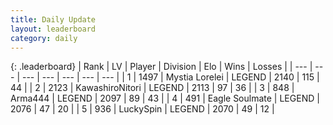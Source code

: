 ```yaml
---
title: Daily Update
layout: leaderboard
category: daily
---
```


{: .leaderboard}
| Rank | LV | Player | Division | Elo | Wins | Losses |
| --- | --- | --- | --- | --- | --- | --- |
| <span data-change="0">1</span> | 1497 | <span title="ID: 315148">Mystia Lorelei</span> | LEGEND | <span data-change="23">2140</span> | <span data-change="7">115</span> | <span data-change="1">44</span> |
| <span data-change="0">2</span> | 2123 | <span title="ID: 164871">KawashiroNitori</span> | LEGEND | <span data-change="12">2113</span> | <span data-change="18">97</span> | <span data-change="7">36</span> |
| <span data-change="13">3</span> | 848 | <span title="ID: 1034">Arma444</span> | LEGEND | <span data-change="87">2097</span> | <span data-change="19">89</span> | <span data-change="3">43</span> |
| <span data-change="0">4</span> | 491 | <span title="ID: 512212">Eagle Soulmate</span> | LEGEND | <span data-change="14">2076</span> | <span data-change="6">47</span> | <span data-change="3">20</span> |
| <span data-change="3">5</span> | 936 | <span title="ID: 498412">LuckySpin</span> | LEGEND | <span data-change="29">2070</span> | <span data-change="7">49</span> | <span data-change="1">12</span> |